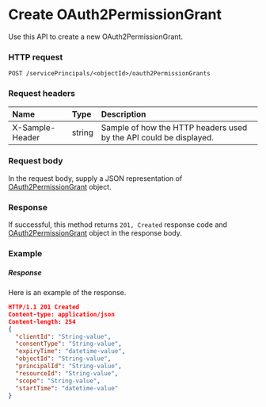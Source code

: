 # Create OAuth2PermissionGrant

Use this API to create a new OAuth2PermissionGrant.
### HTTP request
```http
POST /servicePrincipals/<objectId>/oauth2PermissionGrants

```
### Request headers
| Name       | Type | Description|
|:---------------|:--------|:----------|
| X-Sample-Header  | string  | Sample of how the HTTP headers used by the API could be displayed.|

### Request body
In the request body, supply a JSON representation of [OAuth2PermissionGrant](../resources/oauth2permissiongrant.md) object.


### Response
If successful, this method returns `201, Created` response code and [OAuth2PermissionGrant](../resources/oauth2permissiongrant.md) object in the response body.

### Example
##### Response
Here is an example of the response.
```json
HTTP/1.1 201 Created
Content-type: application/json
Content-length: 254
{
  "clientId": "String-value",
  "consentType": "String-value",
  "expiryTime": "datetime-value",
  "objectId": "String-value",
  "principalId": "String-value",
  "resourceId": "String-value",
  "scope": "String-value",
  "startTime": "datetime-value"
}
```
